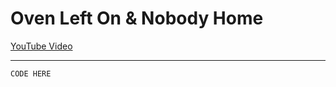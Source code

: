 # Oven Left On & Nobody Home

[YouTube Video](https://www.youtube.com/morgansmodifications)
___

```
CODE HERE
```
